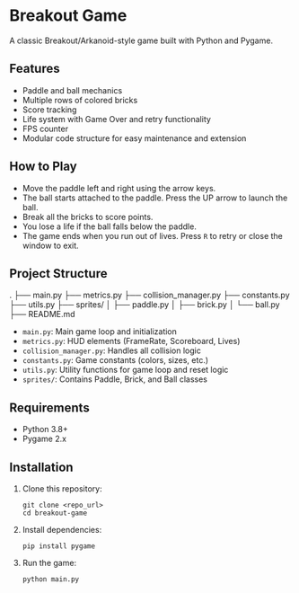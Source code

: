 # Breakout Game

A classic Breakout/Arkanoid-style game built with Python and Pygame.

## Features

- Paddle and ball mechanics
- Multiple rows of colored bricks
- Score tracking
- Life system with Game Over and retry functionality
- FPS counter
- Modular code structure for easy maintenance and extension

## How to Play

- Move the paddle left and right using the arrow keys.
- The ball starts attached to the paddle. Press the UP arrow to launch the ball.
- Break all the bricks to score points.
- You lose a life if the ball falls below the paddle.
- The game ends when you run out of lives. Press `R` to retry or close the window to exit.

## Project Structure

.
├── main.py
├── metrics.py
├── collision_manager.py
├── constants.py
├── utils.py
├── sprites/
│   ├── paddle.py
│   ├── brick.py
│   └── ball.py
├── README.md


- `main.py`: Main game loop and initialization
- `metrics.py`: HUD elements (FrameRate, Scoreboard, Lives)
- `collision_manager.py`: Handles all collision logic
- `constants.py`: Game constants (colors, sizes, etc.)
- `utils.py`: Utility functions for game loop and reset logic
- `sprites/`: Contains Paddle, Brick, and Ball classes

## Requirements

- Python 3.8+
- Pygame 2.x

## Installation

1. Clone this repository:
    ```
    git clone <repo_url>
    cd breakout-game
    ```
2. Install dependencies:
    ```
    pip install pygame
    ```
3. Run the game:
    ```
    python main.py
    ```
